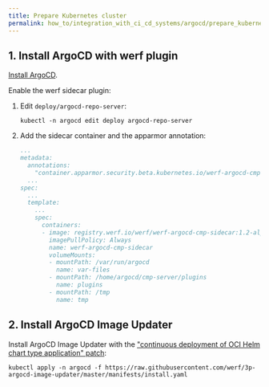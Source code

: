 ```yaml
---
title: Prepare Kubernetes cluster
permalink: how_to/integration_with_ci_cd_systems/argocd/prepare_kubernetes_cluster.html
---
```


## 1. Install ArgoCD with werf plugin

[Install ArgoCD](https://argo-cd.readthedocs.io/en/stable/getting_started/#1-install-argo-cd).

Enable the werf sidecar plugin:

1. Edit `deploy/argocd-repo-server`:
    ```shell
    kubectl -n argocd edit deploy argocd-repo-server
    ```
2. Add the sidecar container and the apparmor annotation:
    ```yaml
    ...
    metadata:
      annotations:
        "container.apparmor.security.beta.kubernetes.io/werf-argocd-cmp-sidecar": "unconfined"
      ...
    spec:
      ...
      template:
        ...
        spec:
          containers:
          - image: registry.werf.io/werf/werf-argocd-cmp-sidecar:1.2-alpha
            imagePullPolicy: Always
            name: werf-argocd-cmp-sidecar
            volumeMounts:
            - mountPath: /var/run/argocd
              name: var-files
            - mountPath: /home/argocd/cmp-server/plugins
              name: plugins
            - mountPath: /tmp
              name: tmp
    ```

## 2. Install ArgoCD Image Updater

Install ArgoCD Image Updater with the ["continuous deployment of OCI Helm chart type application" patch](https://github.com/argoproj-labs/argocd-image-updater/pull/405):

```shell
kubectl apply -n argocd -f https://raw.githubusercontent.com/werf/3p-argocd-image-updater/master/manifests/install.yaml
```
